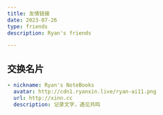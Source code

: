 ```yaml
---
title: 友情链接
date: 2023-07-26
type: friends
description: Ryan's friends

---
```




## 交换名片

```yaml
- nickname: Ryan's NoteBooks
  avatar: http://cdn1.ryanxin.live/ryan-ai11.png
  url: http://xinn.cc
  description: 记录文字，遇见共鸣
```


